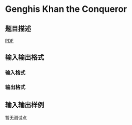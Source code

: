 # Genghis Khan the Conqueror

## 题目描述

[problemUrl]: https://uva.onlinejudge.org/index.php?option=com_onlinejudge&Itemid=8&category=448&page=show_problem&problem=4250

[PDF](https://uva.onlinejudge.org/external/15/p1504.pdf)

## 输入输出格式

### 输入格式

### 输出格式

## 输入输出样例

暂无测试点

